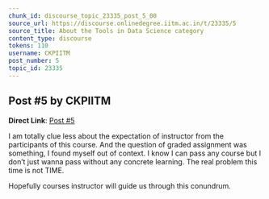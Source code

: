 ```yaml
---
chunk_id: discourse_topic_23335_post_5_00
source_url: https://discourse.onlinedegree.iitm.ac.in/t/23335/5
source_title: About the Tools in Data Science category
content_type: discourse
tokens: 110
username: CKPIITM
post_number: 5
topic_id: 23335
---
```


## Post #5 by CKPIITM

**Direct Link**: [Post #5](https://discourse.onlinedegree.iitm.ac.in/t/23335/5)

I am totally clue less about the expectation of instructor from the participants of this course. And the question of graded assignment was something, I found myself out of context. I know I can pass any course but I don’t just wanna pass without any concrete learning. The real problem this time is not TIME.

Hopefully courses instructor will guide us through this conundrum.
